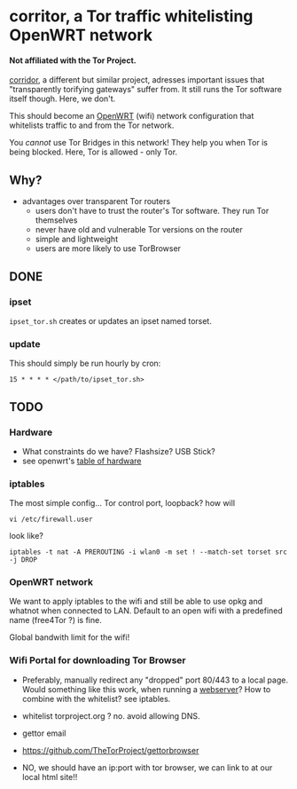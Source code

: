 # corritor, a Tor traffic whitelisting OpenWRT network

#### Not affiliated with the Tor Project.

[corridor](https://github.com/rustybird/corridor), a different but similar
project, adresses important issues that "transparently torifying gateways"
suffer from.
It still runs the Tor software itself though. Here, we don't.

This should become an [OpenWRT](https://openwrt.org/) (wifi) network
configuration that whitelists traffic to and from the Tor network.

You _cannot_ use Tor Bridges in this network!
They help you when Tor is being blocked. Here,
Tor is allowed - only Tor.

## Why?
* advantages over transparent Tor routers
  * users don't have to trust the router's Tor software. They run Tor themselves
  * never have old and vulnerable Tor versions on the router
  * simple and lightweight
  * users are more likely to use TorBrowser

## DONE
### ipset
`ipset_tor.sh` creates or updates an ipset named torset.

### update
This should simply be run hourly by cron:

	15 * * * * </path/to/ipset_tor.sh>

## TODO
### Hardware
* What constraints do we have? Flashsize? USB Stick?
* see openwrt's [table of hardware](https://openwrt.org/toh/views/toh_available_864)

### iptables
The most simple config... Tor control port, loopback? how will

	vi /etc/firewall.user

look like?

	iptables -t nat -A PREROUTING -i wlan0 -m set ! --match-set torset src -j DROP


### OpenWRT network
We want to apply iptables to the wifi and still be able to use opkg and
whatnot when connected to LAN. Default to an open wifi with a predefined
name (free4Tor ?) is fine.

Global bandwith limit for the wifi!

### Wifi Portal for downloading Tor Browser
* Preferably, manually redirect any "dropped" port 80/443 to a local page.
Would something like this work, when running a [webserver](https://openwrt.org/docs/guide-user/services/webserver/http.uhttpd)?
How to combine with the whitelist? see iptables.

* whitelist torproject.org ? no. avoid allowing DNS.
* gettor email
* https://github.com/TheTorProject/gettorbrowser
* NO, we should have an ip:port with tor browser, we can link to at our local html site!!
